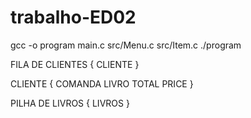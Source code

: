 # trabalho-ED02

gcc -o program main.c src/Menu.c src/Item.c
./program


FILA DE CLIENTES {
  CLIENTE
}

CLIENTE {
  COMANDA
  LIVRO
  TOTAL PRICE
}

PILHA DE LIVROS {
  LIVROS
}